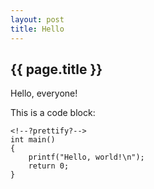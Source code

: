 ```yaml
---
layout: post
title: Hello
---
```


## {{ page.title }}

Hello, everyone!

This is a code block:

    <!--?prettify?-->
    int main()
    {
        printf("Hello, world!\n");
        return 0;
    }
